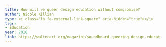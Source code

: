 ```yaml
---
title: How will we queer design education without compromise?
author: Nicole Killian
type: <i class="fa fa-external-link-square" aria-hidden="true"></i>
tags:
- Education
year: 2018
link: https://walkerart.org/magazine/soundboard-queering-design-education-kristina-ketola-bore
---
```


